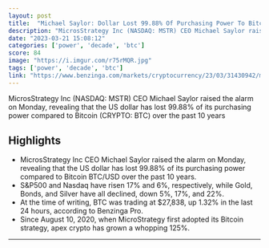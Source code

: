 ```yaml
---
layout: post
title:  "Michael Saylor: Dollar Lost 99.88% Of Purchasing Power To Bitcoin Over Last Decade - MicroStrategy (NASDAQ:MSTR)"
description: "MicrosStrategy Inc (NASDAQ: MSTR) CEO Michael Saylor raised the alarm on Monday, revealing that the US dollar has lost 99.88% of its purchasing power compared to Bitcoin (CRYPTO: BTC) over the past 10 years"
date: "2023-03-21 15:08:12"
categories: ['power', 'decade', 'btc']
score: 84
image: "https://i.imgur.com/r75rMQR.jpg"
tags: ['power', 'decade', 'btc']
link: "https://www.benzinga.com/markets/cryptocurrency/23/03/31430942/michael-saylor-says-dollar-lost-99-88-of-purchasing-power-to-bitcoin-over-last-decade-doge"
---
```


MicrosStrategy Inc (NASDAQ: MSTR) CEO Michael Saylor raised the alarm on Monday, revealing that the US dollar has lost 99.88% of its purchasing power compared to Bitcoin (CRYPTO: BTC) over the past 10 years

## Highlights

- MicrosStrategy Inc CEO Michael Saylor raised the alarm on Monday, revealing that the US dollar has lost 99.88% of its purchasing power compared to Bitcoin BTC/USD over the past 10 years.
- S&P500 and Nasdaq have risen 17% and 6%, respectively, while Gold, Bonds, and Silver have all declined, down 5%, 17%, and 22%.
- At the time of writing, BTC was trading at $27,838, up 1.32% in the last 24 hours, according to Benzinga Pro.
- Since August 10, 2020, when MicroStrategy first adopted its Bitcoin strategy, apex crypto has grown a whopping 125%.

---
